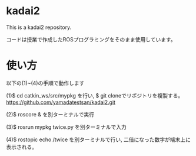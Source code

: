 # kadai2
This is a kadai2 repository.

コードは授業で作成したROSプログラミングをそのまま使用しています。

# 使い方
以下の(1)~(4)の手順で動作します

(1)$ cd catkin_ws/src/mypkg を行い, $ git cloneでリポジトリを複製する。
https://github.com/yamadatestsan/kadai2.git

(2)$ roscore & を別ターミナルで実行

(3)$ rosrun mypkg twice.py を別ターミナルで入力

(4)$ rostopic echo /twice を別ターミナルで行い, 二倍になった数字が端末上に表示される。

